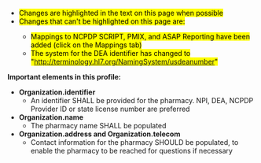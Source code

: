 
- <mark>Changes are highlighted in the text on this page when possible
- <mark>Changes that can't be highlighted on this page are:
    - <mark>Mappings to NCPDP SCRIPT, PMIX, and ASAP Reporting have been added (click on the Mappings tab)
    - <mark>The system for the DEA identifier has changed to "http://terminology.hl7.org/NamingSystem/usdeanumber"

**Important elements in this profile:**

- **Organization.identifier**
  - An identifier SHALL be provided for the pharmacy. NPI, DEA, NCPDP Provider ID or state license number are preferred
- **Organization.name**
  - The pharmacy name SHALL be populated
- **Organization.address and Organization.telecom**
  - Contact information for the pharmacy SHOULD be populated, to enable the pharmacy to be reached for questions if necessary

<p></p>